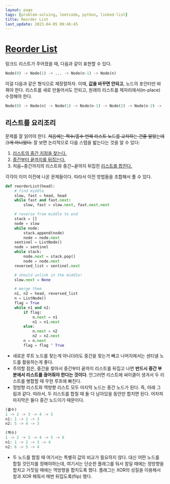 ```yaml
---
layout: page
tags: [problem-solving, leetcode, python, linked-list]
title: Reorder List
last_update: 2023-04-05 09:46:45
---
```


# [Reorder List](https://leetcode.com/problems/reorder-list/)

 링크드 리스트가 주어졌을 때, 다음과 같이 표현할 수 있다.

```python
Node(0) -> Node(1) -> ... -> Node(n-1) -> Node(n)
```

 이걸 다음과 같은 형식으로 재정렬하자. 이때, **값을 바꾸면 안되고**,
 노드의 포인터만 바꿔야 한다. 리스트를 새로 만들어서도 안되고, 원래의
 리스트를 제자리에서(in-place) 수정해야 한다.

```python
Node(0) -> Node(n) -> Node(1) -> Node(n-1) -> Node(2) -> Node(n-2) -> ...
```

## 리스트를 요리조리

 문제를 잘 읽어야 한다. ~~처음에는 짝수/홀수 번째 리스트 노드를
 교차하는 건줄 알았는데 그게 아니었다.~~ 잘 보면 논리적으로 다음
 스텝을 밟는다는 것을 알 수 있다:
 1. [리스트의 중간 지점을 찾는다.](../middle-of-the-linked-list)
 2. [중간부터 끝까지를 뒤집는다.](../reverse-linked-list)
 3. 처음~중간까지의 리스트와 중간~끝까지 뒤집힌 [리스트를 합친다.](../merge-two-sorted-lists)

 각각이 이미 이전에 나온 문제들이다. 따라서 이전 방법들을 조합해서 풀
 수 있다.

```python
def reorderList(head):
    # find middle
    slow, fast = head, head
    while fast and fast.next:
        slow, fast = slow.next, fast.next.next

    # reverse from middle to end
    stack = []
    node = slow
    while node:
        stack.append(node)
        node = node.next
    sentinel = ListNode()
    node = sentinel
    while stack:
        node.next = stack.pop()
        node = node.next
    reversed_list = sentinel.next

    # should unlink in the middle!
    slow.next = None

    # merge them
    n1, n2 = head, reversed_list
    n = ListNode()
    flag = True
    while n1 and n2:
        if flag:
            n.next = n1
            n1 = n1.next
        else:
            n.next = n2
            n2 = n2.next
        n = n.next
        flag = flag ^ True
```

 - 새로운 루트 노드를 찾는게 아니더라도 중간을 찾는거 빼고
   나머지에서는 센티넬 노드를 활용하는게 좋다.
 - 주의할 점은, 중간을 찾아서 중간부터 끝까지 리스트를 뒤집고 나면
   **반드시 중간 부분에서 리스트를 끊어줘야 한다는 것이다**. 안그러면
   리스트에 싸이클이 생겨서 두 리스트를 병합할 때 무한 루프에 빠진다.
 - 정방향 리스트와 역방향 리스트 모두 마지막 노드는 중간 노드가
   된다. 즉, 아래 그림과 같다. 따라서, 두 리스트를 합칠 때 둘 다
   남아있을 동안만 합치면 된다. 어차피 마지막은 둘다 중간 노드이기
   때문이다.

```python
(홀수)
1 -> 2 -> 3 -> 4 -> 5
n1: 1 -> 2 -> 3
n2: 5 -> 4 -> 3

(짝수)
1 -> 2 -> 3 -> 4 -> 5 -> 6
n1: 1 -> 2 -> 3 -> 4
n2: 6 -> 5 -> 4
```

 - 두 노드를 합칠 때 여기서는 특별히 값의 비교가 필요하지 않다. 대신
   어떤 노드를 합칠 것인지를 정해야하는데, 여기서는 단순한 플래그를
   둬서 참일 때에는 정방향을 합치고 거짓일 때에는 역방향을 합치도록
   했다. 플래그는 XOR의 성질을 이용해서 참과 XOR 해줘서 매번
   뒤집도록(flip) 했다.
